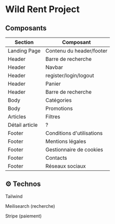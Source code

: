 # Wild Rent Project 

## Composants

| Section | Composant | 
|--|--|
| Landing Page | Contenu du header/footer |
| Header | Barre de recherche | 
| Header | Navbar | 
| Header | register/login/logout | 
| Header | Panier | 
| Header | Barre de recherche | 
| Body | Catégories |
| Body | Promotions |
| Articles | Filtres |
| Détail article | ? |
| Footer | Conditions d'utilisations |
| Footer | Mentions légales |
| Footer | Gestionnaire de cookies |
| Footer | Contacts |
| Footer | Réseaux sociaux |

## ⚙️ Technos

Tailwind

Meilisearch (recherche)

Stripe (paiement)
